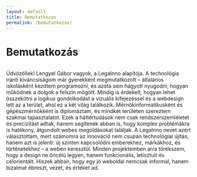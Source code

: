 ```yaml
---
layout: default
title: Bemutatkozas
permalink: /bemutatkozas/
---
```


<div class="headline">
    <h1 data-aos="fade-right">Bemutatkozás</h1>
</div>
<div class="boxContainerLighter">
    <div class="introduction">
        <img src="../img/348444688_999047187753348_4845916365802488703_n.jpg" alt="">
        <p>Üdvözöllek! Lengyel Gábor vagyok, a LegaInno alapítója. A technológia iránti kíváncsiságom már gyerekként megmutatkozott – általános iskolásként kezdtem programozni, és azóta sem hagyott nyugodni, hogyan működnek a dolgok a felszín mögött. Mindig is érdekelt, hogyan lehet összekötni a logikus gondolkodást a vizuális kifejezéssel és a webdesign lett az a terület, ahol ez a két világ találkozik.
            Mérnökinformatikusként és gépészmérnökként is diplomáztam, és mindkét területen szereztem szakmai tapasztalatot. Ezek a háttértudások nem csak rendszerszemléletet és precizitást adtak, hanem segítenek abban is, hogy komplex problémákra is hatékony, átgondolt webes megoldásokat találjak. A LegaInno nevet azért választottam, mert számomra az innováció nem csupán technológiai újítás, hanem azt is jelenti: új szinten kapcsolódni emberekhez, márkákhoz, és történetekhez – a weben keresztül.
            Minden projektemben arra törekszem, hogy a design ne öncélú legyen, hanem funkcionális, letisztult és célorientált. Hiszek abban, hogy egy jó weboldal nemcsak informál, hanem bizalmat ébreszt, vezet, és értéket ad.
        </p>
    </div>
</div>